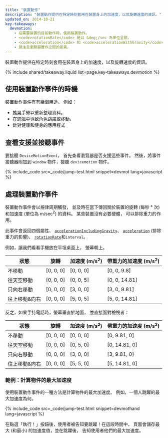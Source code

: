 ```yaml
---
title: "裝置動作"
description: "裝置動作提供在特定時刻套用在裝置身上的加速度，以及旋轉速度的資訊。"
updated_on: 2014-10-21
key-takeaways:
  devmotion: 
    - 在需要裝置的目前動作時，使用裝置動作。
    - <code>rotationRate</code> 是以 &deg;/sec 為單位呈現。
    - <code>acceleration</code> 和 <code>accelerationWithGravity</code> 是以 m/sec<sup>2</sup> 為單位呈現。
    - 請注意瀏覽器實作之間的差異。
---
```


<p class="intro">
  裝置動作提供在特定時刻套用在裝置身上的加速度，以及旋轉速度的資訊。
</p>



{% include shared/takeaway.liquid list=page.key-takeaways.devmotion %}

## 使用裝置動作事件的時機

裝置動作事件有有幾個用途。  例如：

<ul>
  <li>搖晃手勢以重新整理資料。</li>
  <li>在遊戲中導致角色跳躍或移動。</li>
  <li>針對健康和健身的應用程式</li>
</ul>

## 查看支援並接聽事件

要接聽 `DeviceMotionEvent`，
首先查看瀏覽器是否支援這些事件。  然後，將事件接聽器附加到 `window` 
 物件，接聽 `devicemotion` 物件。 

{% include_code src=_code/jump-test.html snippet=devmot lang=javascript %}

## 處理裝置動作事件

裝置動作事件會以規律周期觸發，
並及時在當下傳回關於裝置的旋轉 (每秒 &deg; 次) 和加速度 (單位為 m/sec<sup>2</sup>) 的資料。
  某些裝置沒有必要硬體，
可以排除重力的作用。

此事件會返回四個屬性、
<a href="index.html#device-frame-coordinate">`accelerationIncludingGravity`</a>、
<a href="index.html#device-frame-coordinate">`acceleration`</a>
 (排除重力的影響)、
<a href="index.html#rotation-data">`rotationRate`</a>和`interval`。

例如，讓我們看看手機放在平坦桌面上，
螢幕朝上。

<table class="mdl-data-table mdl-js-data-table">
    <thead>
    <tr>
      <th data-th="State">狀態</th>
      <th data-th="Rotation">旋轉</th>
      <th data-th="Acceleration (m/s<sup>2</sup>)">加速度 (m/s<sup>2</sup>)</th>
      <th data-th="Acceleration with gravity (m/s<sup>2</sup>)">帶重力的加速度 (m/s<sup>2</sup>)</th>
    </tr>
  </thead>
  <tbody>
    <tr>
      <td data-th="State">不移動</td>
      <td data-th="Rotation">[0, 0, 0]</td>
      <td data-th="Acceleration">[0, 0, 0]</td>
      <td data-th="Acceleration with gravity">[0, 0, 9.8]</td>
    </tr>
    <tr>
      <td data-th="State">往天空移動</td>
      <td data-th="Rotation">[0, 0, 0]</td>
      <td data-th="Acceleration">[0, 0, 5]</td>
      <td data-th="Acceleration with gravity">[0, 0, 14.81]</td>
    </tr>
    <tr>
      <td data-th="State">只向右移動</td>
      <td data-th="Rotation">[0, 0, 0]</td>
      <td data-th="Acceleration">[3, 0, 0]</td>
      <td data-th="Acceleration with gravity">[3, 0, 9.81]</td>
    </tr>
    <tr>
      <td data-th="State">往上移動&amp;向右</td>
      <td data-th="Rotation">[0, 0, 0]</td>
      <td data-th="Acceleration">[5, 0, 5]</td>
      <td data-th="Acceleration with gravity">[5, 0, 14.81]</td>
    </tr>
  </tbody>
</table>

反之，如果手持電話時，螢幕垂直於地面，
並直接面對檢視者：

<table class="mdl-data-table mdl-js-data-table">
    <thead>
    <tr>
      <th data-th="State">狀態</th>
      <th data-th="Rotation">旋轉</th>
      <th data-th="Acceleration (m/s<sup>2</sup>)">加速度 (m/s<sup>2</sup>)</th>
      <th data-th="Acceleration with gravity (m/s<sup>2</sup>)">帶重力的加速度 (m/s<sup>2</sup>)</th>
    </tr>
  </thead>
  <tbody>
    <tr>
      <td data-th="State">不移動</td>
      <td data-th="Rotation">[0, 0, 0]</td>
      <td data-th="Acceleration">[0, 0, 0]</td>
      <td data-th="Acceleration with gravity">[0, 9.81, 0]</td>
    </tr>
    <tr>
      <td data-th="State">往天空移動</td>
      <td data-th="Rotation">[0, 0, 0]</td>
      <td data-th="Acceleration">[0, 5, 0]</td>
      <td data-th="Acceleration with gravity">[0, 14.81, 0]</td>
    </tr>
    <tr>
      <td data-th="State">只向右移動</td>
      <td data-th="Rotation">[0, 0, 0]</td>
      <td data-th="Acceleration">[3, 0, 0]</td>
      <td data-th="Acceleration with gravity">[3, 9.81, 0]</td>
    </tr>
    <tr>
      <td data-th="State">往上移動&amp;向右</td>
      <td data-th="Rotation">[0, 0, 0]</td>
      <td data-th="Acceleration">[5, 5, 0]</td>
      <td data-th="Acceleration with gravity">[5, 14.81, 0]</td>
    </tr>
  </tbody>
</table>

### 範例：計算物件的最大加速度

使用裝置動作事件的一種方法是計算物件的最大加速度。
  例如，一個人跳躍的最大加速度為何。


{% include_code src=_code/jump-test.html snippet=devmothand lang=javascript %}

在點選「執行！」按鈕後，使用者被告知要跳躍！在這段時間中，
頁面會儲存最大 (和最小) 的加速度值，並在跳躍後，
告知使用者他們的最大加速度。

